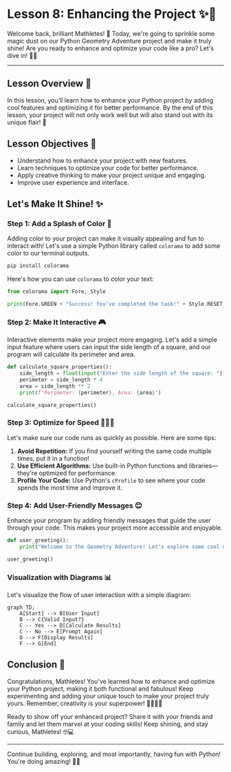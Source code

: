 # Lesson 8: Enhancing the Project ✨🚀

Welcome back, brilliant Mathletes! 🌟 Today, we're going to sprinkle some magic dust on our Python Geometry Adventure project and make it truly shine! Are you ready to enhance and optimize your code like a pro? Let's dive in! 🏊‍♂️

---

## Lesson Overview 🌟

In this lesson, you’ll learn how to enhance your Python project by adding cool features and optimizing it for better performance. By the end of this lesson, your project will not only work well but will also stand out with its unique flair! 🎨

## Lesson Objectives 🎯

- Understand how to enhance your project with new features.
- Learn techniques to optimize your code for better performance.
- Apply creative thinking to make your project unique and engaging.
- Improve user experience and interface.

## Let's Make It Shine! ✨

### Step 1: Add a Splash of Color 🎨

Adding color to your project can make it visually appealing and fun to interact with! Let's use a simple Python library called `colorama` to add some color to our terminal outputs.

```bash
pip install colorama
```

Here's how you can use `colorama` to color your text:

```python
from colorama import Fore, Style

print(Fore.GREEN + "Success! You've completed the task!" + Style.RESET_ALL)
```

### Step 2: Make It Interactive 🎮

Interactive elements make your project more engaging. Let's add a simple input feature where users can input the side length of a square, and our program will calculate its perimeter and area.

```python
def calculate_square_properties():
    side_length = float(input("Enter the side length of the square: "))
    perimeter = side_length * 4
    area = side_length ** 2
    print(f"Perimeter: {perimeter}, Area: {area}")

calculate_square_properties()
```

### Step 3: Optimize for Speed 🏃‍♂️💨

Let's make sure our code runs as quickly as possible. Here are some tips:

1. **Avoid Repetition:** If you find yourself writing the same code multiple times, put it in a function!
2. **Use Efficient Algorithms:** Use built-in Python functions and libraries—they're optimized for performance.
3. **Profile Your Code:** Use Python's `cProfile` to see where your code spends the most time and improve it.

### Step 4: Add User-Friendly Messages 😊

Enhance your program by adding friendly messages that guide the user through your code. This makes your project more accessible and enjoyable.

```python
def user_greeting():
    print("Welcome to the Geometry Adventure! Let's explore some cool math together! 🎉")

user_greeting()
```

### Visualization with Diagrams 📊

Let's visualize the flow of user interaction with a simple diagram:

```mermaid
graph TD;
    A[Start] --> B[User Input]
    B --> C{Valid Input?}
    C -- Yes --> D[Calculate Results]
    C -- No --> E[Prompt Again]
    D --> F[Display Results]
    F --> G[End]
```

## Conclusion 🎉

Congratulations, Mathletes! You've learned how to enhance and optimize your Python project, making it both functional and fabulous! Keep experimenting and adding your unique touch to make your project truly yours. Remember, creativity is your superpower! 🦸‍♂️🦸‍♀️

Ready to show off your enhanced project? Share it with your friends and family and let them marvel at your coding skills! Keep shining, and stay curious, Mathletes! 🤓💻

---

Continue building, exploring, and most importantly, having fun with Python! You're doing amazing! 🌟🚀